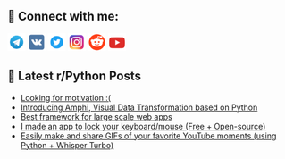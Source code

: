 ## 🔎 Connect with me:
[<img src="https://github.com/bullbesh/bullbesh/blob/main/images/Telegram.png" width="32" height="32" />](https://t.me/bullbesh)
[<img src="https://github.com/bullbesh/bullbesh/blob/main/images/VK.png" width="32" height="32" />](https://vk.com/bullbesh)
[<img src="https://github.com/bullbesh/bullbesh/blob/main/images/Twitter.png" width="32" height="32" />](https://twitter.com/bullbesh1)
[<img src="https://github.com/bullbesh/bullbesh/blob/main/images/Instagram.png" width="32" height="32" />](https://www.instagram.com/bullbesh)
[<img src="https://github.com/bullbesh/bullbesh/blob/main/images/Reddit.png" width="32" height="32" />](https://www.reddit.com/user/bullbesh)
[<img src="https://github.com/bullbesh/bullbesh/blob/main/images/YouTube.png" width="32" height="32" />](https://www.youtube.com/channel/UCtfjRs6uzgq5mfm8S06WTcg)

## 📕 Latest r/Python Posts
<!-- BLOG-POST-LIST:START -->
- [Looking for motivation :&lpar;](https://www.reddit.com/r/Python/comments/1g90448/looking_for_motivation/)
- [Introducing Amphi, Visual Data Transformation based on Python](https://www.reddit.com/r/Python/comments/1g8znm0/introducing_amphi_visual_data_transformation/)
- [Best framework for large scale web apps](https://www.reddit.com/r/Python/comments/1g8xeoy/best_framework_for_large_scale_web_apps/)
- [I made an app to lock your keyboard/mouse &lpar;Free + Open-source&rpar;](https://www.reddit.com/r/Python/comments/1g8w7mc/i_made_an_app_to_lock_your_keyboardmouse_free/)
- [Easily make and share GIFs of your favorite YouTube moments &lpar;using Python + Whisper Turbo&rpar;](https://www.reddit.com/r/Python/comments/1g8u0nu/easily_make_and_share_gifs_of_your_favorite/)
<!-- BLOG-POST-LIST:END -->
